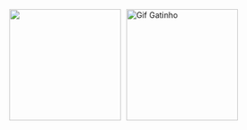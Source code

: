 <div style="display: flex; align-items: center; gap: 10px;">
  <a href="https://github.com/marifv">
    <img height="200cm" src="https://github-readme-stats.vercel.app/api/top-langs/?username=marifv&layout=compact&langs_count=16&theme=rose"/>
  </a>
  <img height="200cm" alt="Gif Gatinho" src="https://media.tenor.com/TWNActsRKZgAAAAM/pusheen-gaming.gif">
</div>
